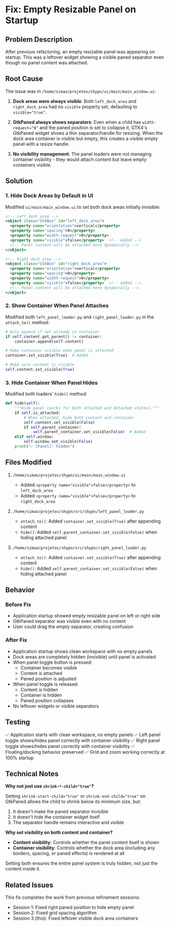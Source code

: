 # Fix: Empty Resizable Panel on Startup

## Problem Description
After previous refactoring, an empty resizable panel was appearing on startup. This was a leftover widget showing a visible paned separator even though no panel content was attached.

## Root Cause
The issue was in `/home/simao/projetos/shypn/ui/main/main_window.ui`:

1. **Dock areas were always visible**: Both `left_dock_area` and `right_dock_area` had no `visible` property set, defaulting to `visible="true"`.

2. **GtkPaned always shows separators**: Even when a child has `width-request="0"` and the paned position is set to collapse it, GTK4's GtkPaned widget shows a thin separator/handle for resizing. When the dock area container is visible but empty, this creates a visible empty panel with a resize handle.

3. **No visibility management**: The panel loaders were not managing container visibility - they would attach content but leave empty containers visible.

## Solution

### 1. Hide Dock Areas by Default in UI
Modified `ui/main/main_window.ui` to set both dock areas initially invisible:

```xml
<!-- Left dock area -->
<object class="GtkBox" id="left_dock_area">
  <property name="orientation">vertical</property>
  <property name="spacing">0</property>
  <property name="width-request">0</property>
  <property name="visible">false</property>  <!-- Added -->
  <!-- Panel content will be attached here dynamically -->
</object>

<!-- Right dock area -->
<object class="GtkBox" id="right_dock_area">
  <property name="orientation">vertical</property>
  <property name="spacing">0</property>
  <property name="width-request">0</property>
  <property name="visible">false</property>  <!-- Added -->
  <!-- Panel content will be attached here dynamically -->
</object>
```

### 2. Show Container When Panel Attaches
Modified both `left_panel_loader.py` and `right_panel_loader.py` in the `attach_to()` method:

```python
# Only append if not already in container
if self.content.get_parent() != container:
    container.append(self.content)

# Make container visible when panel is attached
container.set_visible(True)  # Added

# Make sure content is visible
self.content.set_visible(True)
```

### 3. Hide Container When Panel Hides
Modified both loaders' `hide()` method:

```python
def hide(self):
    """Hide panel (works for both attached and detached states)."""
    if self.is_attached:
        # When attached, hide both content and container
        self.content.set_visible(False)
        if self.parent_container:
            self.parent_container.set_visible(False)  # Added
    elif self.window:
        self.window.set_visible(False)
    print("✓ [Panel]: hidden")
```

## Files Modified

1. `/home/simao/projetos/shypn/ui/main/main_window.ui`
   - Added `<property name="visible">false</property>` to `left_dock_area`
   - Added `<property name="visible">false</property>` to `right_dock_area`

2. `/home/simao/projetos/shypn/src/shypn/left_panel_loader.py`
   - `attach_to()`: Added `container.set_visible(True)` after appending content
   - `hide()`: Added `self.parent_container.set_visible(False)` when hiding attached panel

3. `/home/simao/projetos/shypn/src/shypn/right_panel_loader.py`
   - `attach_to()`: Added `container.set_visible(True)` after appending content
   - `hide()`: Added `self.parent_container.set_visible(False)` when hiding attached panel

## Behavior

### Before Fix
- Application startup showed empty resizable panel on left or right side
- GtkPaned separator was visible even with no content
- User could drag the empty separator, creating confusion

### After Fix
- Application startup shows clean workspace with no empty panels
- Dock areas are completely hidden (invisible) until panel is activated
- When panel toggle button is pressed:
  - Container becomes visible
  - Content is attached
  - Paned position is adjusted
- When panel toggle is released:
  - Content is hidden
  - Container is hidden
  - Paned position collapses
- No leftover widgets or visible separators

## Testing
✅ Application starts with clean workspace, no empty panels
✅ Left panel toggle shows/hides panel correctly with container visibility
✅ Right panel toggle shows/hides panel correctly with container visibility
✅ Floating/docking behavior preserved
✅ Grid and zoom working correctly at 100% startup

## Technical Notes

**Why not just use `shrink-*-child="true"`?**

Setting `shrink-start-child="true"` or `shrink-end-child="true"` on GtkPaned allows the child to shrink below its minimum size, but:
1. It doesn't make the paned separator invisible
2. It doesn't hide the container widget itself
3. The separator handle remains interactive and visible

**Why set visibility on both content and container?**

- **Content visibility**: Controls whether the panel content itself is shown
- **Container visibility**: Controls whether the dock area (including any borders, spacing, or paned effects) is rendered at all

Setting both ensures the entire panel system is truly hidden, not just the content inside it.

## Related Issues
This fix completes the work from previous refinement sessions:
- Session 1: Fixed right paned position to hide empty panel
- Session 2: Fixed grid spacing algorithm  
- Session 3 (this): Fixed leftover visible dock area containers
